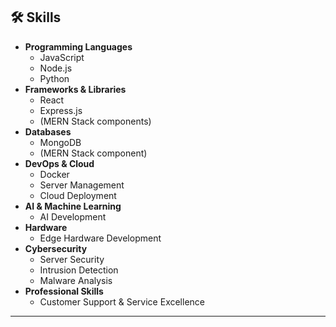 ## 🛠️ Skills

*   **Programming Languages**
    *   JavaScript
    *   Node.js
    *   Python
*   **Frameworks & Libraries**
    *   React
    *   Express.js
    *   (MERN Stack components)
*   **Databases**
    *   MongoDB
    *   (MERN Stack component)
*   **DevOps & Cloud**
    *   Docker
    *   Server Management
    *   Cloud Deployment
*   **AI & Machine Learning**
    *   AI Development
*   **Hardware**
    *   Edge Hardware Development
*   **Cybersecurity**
    *   Server Security
    *   Intrusion Detection
    *   Malware Analysis
*   **Professional Skills**
    *   Customer Support & Service Excellence
---
